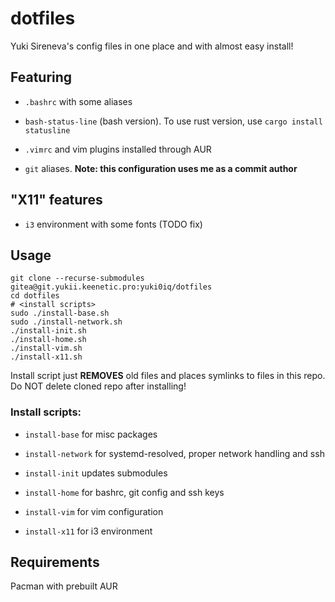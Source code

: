 # dotfiles

Yuki Sireneva's config files in one place and with almost easy install!

## Featuring

* `.bashrc` with some aliases

* `bash-status-line` (bash version). To use rust version, use `cargo install statusline`

* `.vimrc` and vim plugins installed through AUR

* `git` aliases. __Note: this configuration uses me as a commit author__

## "X11" features

* `i3` environment with some fonts (TODO fix)

## Usage 

```
git clone --recurse-submodules gitea@git.yukii.keenetic.pro:yuki0iq/dotfiles
cd dotfiles
# <install scripts>
sudo ./install-base.sh
sudo ./install-network.sh
./install-init.sh
./install-home.sh
./install-vim.sh
./install-x11.sh
```

Install script just **REMOVES** old files and places symlinks to files in this repo. Do NOT delete cloned repo after installing!

### Install scripts:

* `install-base` for misc packages

* `install-network` for systemd-resolved, proper network handling and ssh

* `install-init` updates submodules

* `install-home` for bashrc, git config and ssh keys

* `install-vim` for vim configuration 

* `install-x11` for i3 environment

## Requirements

Pacman with prebuilt AUR

